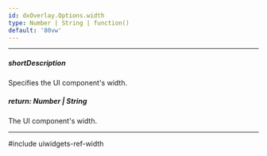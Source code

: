 ```yaml
---
id: dxOverlay.Options.width
type: Number | String | function()
default: '80vw'
---
```

---
##### shortDescription
Specifies the UI component's width.

##### return: Number | String
The UI component's width.

---
#include uiwidgets-ref-width